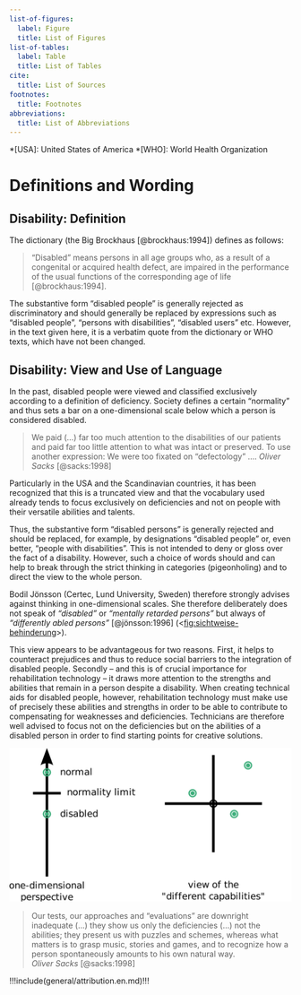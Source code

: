 ```yaml
---
list-of-figures:
  label: Figure
  title: List of Figures
list-of-tables:
  label: Table
  title: List of Tables
cite:
  title: List of Sources
footnotes:
  title: Footnotes
abbreviations:
  title: List of Abbreviations
---
```


<!-- prettier-ignore -->
*[USA]: United States of America
*[WHO]: World Health Organization

<!-- *[CERTEC]: Center of Rehabilitation Engineering Research -->

# Definitions and Wording

## Disability: Definition

The dictionary (the Big Brockhaus [@brockhaus:1994]) defines as follows:

> “Disabled” means persons in all age groups who, as a result of a congenital or acquired health defect, are impaired in the performance of the usual functions of the corresponding age of life [@brockhaus:1994].

<!-- FIXME: not an actual “verbatim” quote -->

The substantive form “disabled people” is generally rejected as discriminatory and should generally be replaced by expressions such as “disabled people”, “persons with disabilities”, “disabled users” etc.
However, in the text given here, it is a verbatim quote from the dictionary or WHO texts, which have not been changed.

## Disability: View and Use of Language

In the past, disabled people were viewed and classified exclusively according to a definition of deficiency.
Society defines a certain “normality” and thus sets a bar on a one-dimensional scale below which a person is considered disabled.

<!-- FIXME: not an “verbatim” quote -->

> We paid (...) far too much attention to the disabilities of our patients and paid far too little attention to what was intact or preserved.
> To use another expression: We were too fixated on “defectology” ....
> _Oliver Sacks_ [@sacks:1998]

Particularly in the USA and the Scandinavian countries, it has been recognized that this is a truncated view and that the vocabulary used already tends to focus exclusively on deficiencies and not on people with their versatile abilities and talents.

Thus, the substantive form “disabled persons” is generally rejected and should be replaced, for example, by designations “disabled people” or, even better, “people with disabilities”.
This is not intended to deny or gloss over the fact of a disability.
However, such a choice of words should and can help to break through the strict thinking in categories (pigeonholing) and to direct the view to the whole person.

Bodil Jönsson (Certec, Lund University, Sweden) therefore strongly advises against thinking in one-dimensional scales.
She therefore deliberately does not speak of _“disabled”_ or _“mentally retarded persons”_ but always of _“differently abled persons”_ [@jönsson:1996] (<<fig:sichtweise-behinderung>>).

This view appears to be advantageous for two reasons.
First, it helps to counteract prejudices and thus to reduce social barriers to the integration of disabled people.
Secondly – and this is of crucial importance for rehabilitation technology – it draws more attention to the strengths and abilities that remain in a person despite a disability.
When creating technical aids for disabled people, however, rehabilitation technology must make use of precisely these abilities and strengths in order to be able to contribute to compensating for weaknesses and deficiencies.
Technicians are therefore well advised to focus not on the deficiencies but on the abilities of a disabled person in order to find starting points for creative solutions.

![One-dimensional and multi-layered views of disability.](./pics/01/sichtweise-auf-behinderung.color.svg "sichtweise-behinderung#One-dimensional and multi-layered views of disability. [@zagler:2008].")

> Our tests, our approaches and “evaluations” are downright inadequate (...) they show us only the deficiencies (...) not the abilities; they present us with puzzles and schemes, whereas what matters is to grasp music, stories and games, and to recognize how a person spontaneously amounts to his own natural way.  
> _Oliver Sacks_ [@sacks:1998]

!!!include(general/attribution.en.md)!!!
